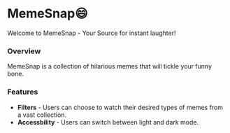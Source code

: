 # MemeSnap😄
Welcome to MemeSnap - Your Source for instant laughter!

### Overview
MemeSnap is a collection of hilarious memes that will tickle your funny bone. 

### Features
- **Filters** - Users can choose to watch their desired types of memes from a vast collection.
- **Accessbility** - Users can switch between light and dark mode.
